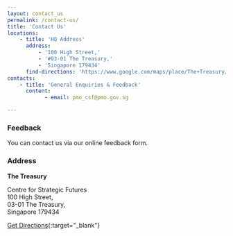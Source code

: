 ```yaml
---
layout: contact_us
permalink: /contact-us/
title: 'Contact Us'
locations:
    - title: 'HQ Address'
      address:
          - '100 High Street,'
          - '#03-01 The Treasury,'
          - 'Singapore 179434'
      find-directions: 'https://www.google.com/maps/place/The+Treasury/@1.2909338,103.8474264,17z/data=!3m1!4b1!4m5!3m4!1s0x31da19a0dae52961:0x874a6ef518dc0dad!8m2!3d1.2909284!4d103.8496151'
contacts:
    - title: 'General Enquiries & Feedback'
      content:
            - email: pmo_csf@pmo.gov.sg

---
```




### **Feedback**

You can contact us via our online feedback form.

### **Address**

**The Treasury**

Centre for Strategic Futures<br>
100 High Street,<br> 
03-01 The Treasury,<br>
Singapore 179434

[Get Directions](https://www.google.com/maps/place/The+Treasury/@1.2909338,103.8474264,17z/data=!3m1!4b1!4m5!3m4!1s0x31da19a0dae52961:0x874a6ef518dc0dad!8m2!3d1.2909284!4d103.8496151){:target="_blank"}


